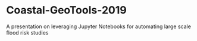 # Coastal-GeoTools-2019
A presentation on leveraging Jupyter Notebooks for automating large scale flood risk studies 
